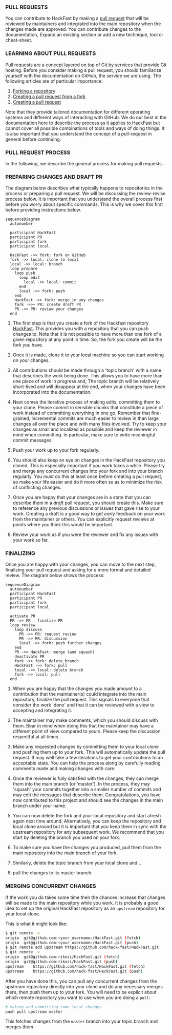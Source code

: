 ### **PULL REQUESTS**

You can contribute to HackFast by making a [pull request] that will be reviewed by maintainers and integrated into the main repository when the changes made are approved. You can contribute changes to the documentation, Expand an existing section or add a new technique, tool or cheat-sheet.

[pull request]: https://docs.github.com/en/pull-requests

### **LEARNING ABOUT PULL REQUESTS**

Pull requests are a concept layered on top of Git by services that provide Git hosting. Before you consider making a pull request, you should familiarize yourself with the documentation on GitHub, the service we are using. The
following articles are of particular importance:

1. [Forking a repository]
2. [Creating a pull request from a fork]
3. [Creating a pull request]

Note that they provide tailored documentation for different operating systems and different ways of interacting with GitHub. We do our best in the documentation here to describe the process as it applies to HackFast but cannot cover all possible combinations of tools and ways of doing things. It is also important that you understand the concept of a pull-request in general before continuing.

[Forking a repository]: https://docs.github.com/en/get-started/quickstart/fork-a-repo
[Creating a pull request from a fork]: https://docs.github.com/en/pull-requests/collaborating-with-pull-requests/proposing-changes-to-your-work-with-pull-requests/creating-a-pull-request-from-a-fork
[Creating a pull request]: https://docs.github.com/en/pull-requests/collaborating-with-pull-requests/proposing-changes-to-your-work-with-pull-requests/creating-a-pull-request

### **PULL REQUEST PROCESS**

In the following, we describe the general process for making pull requests. 

### **PREPARING CHANGES AND DRAFT PR**

The diagram below describes what typically happens to repositories in the process or preparing a pull request. We will be discussing the review-revise process below. It is important that you understand the overall process first
before you worry about specific commands. This is why we cover this first before providing instructions below.

``` mermaid
sequenceDiagram
  autonumber

  participant HackFast
  participant PR
  participant fork
  participant local

  HackFast ->> fork: fork on GitHub
  fork ->> local: clone to local
  local ->> local: branch
  loop prepare
    loop push
      loop edit
        local ->> local: commit
      end
      local ->> fork: push
    end
    HackFast ->> fork: merge in any changes
    fork ->>+ PR: create draft PR
    PR ->> PR: review your changes
  end
```

1. The first step is that you create a fork of the Hackfast repository [HackFast]. This provides you with a repository that you can push changes to. Note that it is not possible to have more than one fork of a given repository at any point in time. So, the fork you create will be *the* fork you have.

2. Once it is made, clone it to your local machine so you can start working on your changes.

3. All contributions should be made through a 'topic branch' with a name that describes the work being done. This allows you to have more than one piece of work in progress and, The topic branch will be relatively short-lived and will disappear at the end, when your changes have been incorporated into the documentation.

4.  Next comes the iterative process of making edits, committing them to your clone. Please commit in sensible chunks that constitute a piece of work instead of committing everything in one go. Remember that fine-grained, incremental commits are much easier to review in than large changes all over the place and with many files involved. Try to keep your changes as small and localized as possible and keep the reviewer in mind when committing. In particular, make sure to write meaningful commit messages.

6. Push your work up to your fork regularly.

7. You should also keep an eye on changes in the HackFast repository you cloned. This is especially important if you work takes a while. Please try and merge any concurrent changes into your fork and into your branch regularly. You *must* do this at least once before creating a pull request, so make your life easier and do it more often so as to minimize the risk of conflicting changes.

8. Once you are happy that your changes are in a state that you can describe them in a *draft* pull request, you should create this. Make sure to reference any previous discussions or issues that gave rise to your work. Creating a draft is a good way to get *early* feedback on your work from the maintainer or others. You can explicitly request reviews at points where you think this would be important.

9.  Review your work as if you were the reviewer and fix any issues with your work so far.

[HackFast]: https://github.com/hack-fast/HackFast.git


### **FINALIZING**

Once you are happy with your changes, you can move to the next step, finalizing your pull request and asking for a more formal and detailed review. The diagram below shows the process:

``` mermaid
sequenceDiagram
  autonumber
  participant HackFast
  participant PR
  participant fork
  participant local

  activate PR
  PR ->> PR : finalize PR
  loop review
    loop discuss
      PR ->> PR: request review
      PR ->> PR: discussion
      local ->> fork: push further changes
    end
    PR ->> HackFast: merge (and squash)
    deactivate PR
    fork ->> fork: delete branch
    HackFast ->> fork: pull
    local ->> local: delete branch
    fork ->> local: pull
  end
```

1. When you are happy that the changes you made amount to a contribution that the maintainer(s) could integrate into the main repository, finalize the pull request. This signals to everyone that consider the work 'done' and that it can be reviewed with a view to accepting and integrating it.

3.  The maintainer may make comments, which you should discuss with them. Bear in mind when doing this that the maintainer may have a different point of view compared to yours. Please keep the discussion respectful at all times. 

4. Make any requested changes by committing them to your local clone and pushing them up to your fork. This will automatically update the pull request. It may well take a few iterations to get your contributions to an acceptable
state. You can help the process along by carefully reading comments made and making changes with care.

5. Once the reviewer is fully satisfied with the changes, they can merge them into the main branch (or 'master'). In the process, they may 'squash' your commits together into a smaller number of commits and may edit the messages
that describe them. Congratulations, you have now contributed to this project and should see the changes in the main branch under your name.

6. You can now delete the fork and your local repository and start afresh again next time around. Alternatively, you can keep the repository and local clone around but it is important that you keep them in sync with the upstream
repository for any subsequent work. We recommend that you start by deleting the branch you used on your fork.

7. To make sure you have the changes you produced, pull them from the main repository into the main branch of your fork.

8. Similarly, delete the topic branch from your local clone and...

9. pull the changes to its master branch.

### **MERGING CONCURRENT CHANGES**

If the work you do takes some time then the chances increase that changes will be made to the main repository while you work. It is probably a good idea to set up the original HackFast repository as an `upstream` repository for your local clone.

This is what it might look like:

```bash hl_lines="4"
$ git remote -v
origin	git@github.com:<your_username>/HackFast.git (fetch)
origin	git@github.com:<your_username>/HackFast.git (push)
$ git remote add upstream https://github.com/hack-fast/HackFast.git
$ git remote -v
origin	git@github.com:rikozi/HackFast.git (fetch)
origin	git@github.com:rikozi/HackFast.git (push)
upstream	https://github.com/hack-fast/HackFast.git (fetch)
upstream	https://github.com/hack-fast/HackFast.git (push)
```

After you have done this, you can pull any concurrent changes from the upstream repository directly into your clone and do any necessary merges there, then push them up to your fork. You will need to be explicit about which remote repository you want to use when you are doing a `pull`:

```bash
# making and committing some local changes
push pull upstream master
```

This fetches changes from the `master` branch into your topic branch and merges them.